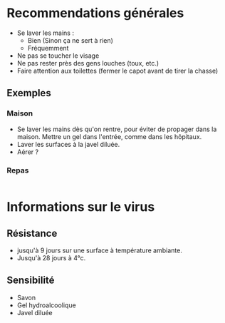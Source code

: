# Recommendations générales
* Se laver les mains :
  * Bien (Sinon ça ne sert à rien)
  * Fréquemment
* Ne pas se toucher le visage
* Ne pas rester près des gens louches (toux, etc.)
* Faire attention aux toilettes (fermer le capot avant de tirer la chasse)

## Exemples
### Maison
* Se laver les mains dès qu'on rentre, pour éviter de propager dans la maison. Mettre un gel dans l'entrée, comme dans les hôpitaux.
* Laver les surfaces à la javel diluée.
* Aérer ?
### Repas

```markdown
```

# Informations sur le virus
## Résistance
* jusqu'à 9 jours sur une surface à température ambiante.
* Jusqu'à 28 jours à 4°c.
## Sensibilité
* Savon
* Gel hydroalcoolique
* Javel diluée
